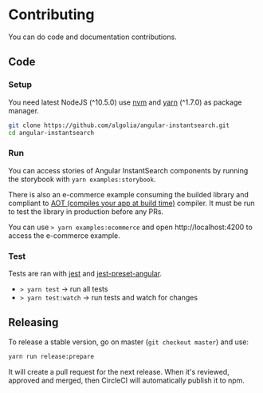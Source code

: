 # Contributing

You can do code and documentation contributions.

## Code

### Setup

You need latest NodeJS (^10.5.0) use [nvm](https://github.com/creationix/nvm) and [yarn](https://yarnpkg.com/en/docs/install#alternatives-stable) (^1.7.0) as package manager.

```sh
git clone https://github.com/algolia/angular-instantsearch.git
cd angular-instantsearch
```

### Run

You can access stories of Angular InstantSearch components by running the storybook with `yarn examples:storybook`.

There is also an e-commerce example consuming the builded library and compliant to [AOT (compiles your app at build time)](https://angular.io/guide/aot-compiler) compiler. It must be run to test the library in production before any PRs.

You can use `> yarn examples:ecommerce` and open http://localhost:4200 to access the e-commerce example.

### Test

Tests are ran with [jest](https://facebook.github.io/jest/) and [jest-preset-angular](https://github.com/thymikee/jest-preset-angular).

- `> yarn test` -> run all tests
- `> yarn test:watch` -> run tests and watch for changes

## Releasing

To release a stable version, go on master (`git checkout master`) and use:

```sh
yarn run release:prepare
```

It will create a pull request for the next release. When it's reviewed, approved and merged, then CircleCI will automatically publish it to npm.

